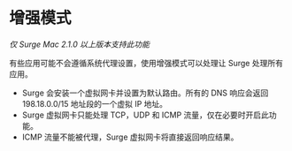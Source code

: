 # 增强模式

*仅 Surge Mac 2.1.0 以上版本支持此功能*

有些应用可能不会遵循系统代理设置，使用增强模式可以处理让 Surge 处理所有应用。

* Surge 会安装一个虚拟网卡并设置为默认路由。所有的 DNS 响应会返回 198.18.0.0/15 地址段的一个虚拟 IP 地址。
* Surge 虚拟网卡只能处理 TCP，UDP 和 ICMP 流量，仅在必要时开启此功能。
* ICMP 流量不能被代理，Surge 虚拟网卡将直接返回响应结果。

